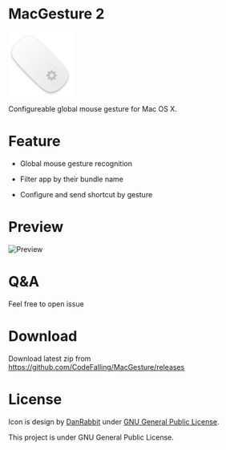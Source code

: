 # MacGesture 2

![logo](logo.png)

Configureable global mouse gesture for Mac OS X.

# Feature

- Global mouse gesture recognition

- Filter app by their bundle name

- Configure and send shortcut by gesture

# Preview

![Preview](MacGesture.gif)

# Q&A

Feel free to open issue

# Download

Download latest zip from https://github.com/CodeFalling/MacGesture/releases

# License

Icon is design by [DanRabbit](http://www.iconarchive.com/artist/danrabbit.html) under [GNU General Public License](https://en.wikipedia.org/wiki/GNU_General_Public_License).

This project is under GNU General Public License.

